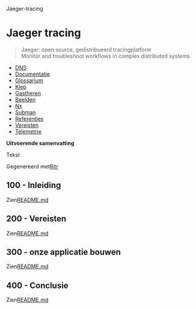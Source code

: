 Jaeger-tracing

# Jaeger tracing

> Jaeger: open source, gedistribueerd tracingplatform<br/>
> Monitor and troubleshoot workflows in complex distributed systems

-   [DNS](./DNS.md)
-   [Documentatie](./DOCUMENTATION.md)
-   [Glossarium](./GLOSSARY.md)
-   [Klep](./HATCH.md)
-   [Gastheren](./HOSTS.md)
-   [Beelden](./IMAGES.md)
-   [Nx](./NX.md)
-   [Subman](./PODMAN.md)
-   [Referenties](./REFERENCES.md)
-   [Vereisten](./REQUIREMENTS.md)
-   [Telemetrie](./TELEMETRY.md)

**Uitvoerende samenvatting**

Tekst

Gegenereerd met[Ritr](https://app.rytr.me)

## 100 - Inleiding

Zien[README.md](./100/README.md)

## 200 - Vereisten

Zien[README.md](./200/README.md)

## 300 - onze applicatie bouwen

Zien[README.md](./300/README.md)

## 400 - Conclusie

Zien[README.md](./400/README.md)

